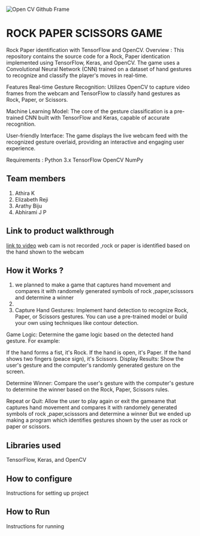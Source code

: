![Open CV Github Frame](https://github.com/TH-Activities/saturday-hack-night-template/assets/90635335/78554b37-32b2-4488-a10c-5c68098d7776)






# ROCK PAPER SCISSORS GAME
Rock Paper identification with TensorFlow and OpenCV.
Overview :
This repository contains the source code for a Rock, Paper identication implemented using TensorFlow, Keras, and OpenCV. The game uses a Convolutional Neural Network (CNN) trained on a dataset of hand gestures to recognize and classify the player's moves in real-time.

Features
Real-time Gesture Recognition: Utilizes OpenCV to capture video frames from the webcam and TensorFlow to classify hand gestures as Rock, Paper, or Scissors.

Machine Learning Model: The core of the gesture classification is a pre-trained CNN built with TensorFlow and Keras, capable of accurate recognition.

User-friendly Interface: The game displays the live webcam feed with the recognized gesture overlaid, providing an interactive and engaging user experience.

Requirements :
Python 3.x
TensorFlow
OpenCV
NumPy
## Team members
1. Athira K
2. Elizabeth Reji
3. Arathy Biju
4. Abhirami J P
## Link to product walkthrough
[link to video](https://drive.google.com/file/d/1o9ZttEYcq8VjStfY-kSro4P5Ci_I-bKN/view?usp=sharing) web cam is not recorded ,rock or paper is identified based on the hand shown to the webcam
## How it Works ?
1. we planned to make a game that captures hand movement and compares it with randomely generated symbols of rock ,paper,scisssors and determine a winner
2. 
2. Capture Hand Gestures:
Implement hand detection to recognize Rock, Paper, or Scissors gestures. You can use a pre-trained model or build your own using techniques like contour detection.

Game Logic:
Determine the game logic based on the detected hand gesture. For example:

If the hand forms a fist, it's Rock.
If the hand is open, it's Paper.
If the hand shows two fingers (peace sign), it's Scissors.
Display Results:
Show the user's gesture and the computer's randomly generated gesture on the screen.

Determine Winner:
Compare the user's gesture with the computer's gesture to determine the winner based on the Rock, Paper, Scissors rules.

Repeat or Quit:
Allow the user to play again or exit the gameame that captures hand movement and compares it with randomely generated symbols of rock ,paper,scisssors and determine a winner
But we ended up making a program which identifies gestures shown by the user as rock or paper or scissors.
## Libraries used
TensorFlow, Keras, and OpenCV
## How to configure
Instructions for setting up project
## How to Run
Instructions for running
